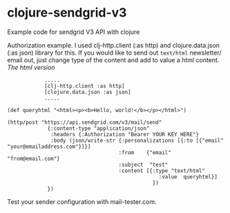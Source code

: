 # clojure-sendgrid-v3
Example code for sendgrid V3 API with clojure

Authorization example. I used clj-http.client (:as http) and clojure.data.json (:as json) library for this. If you would like to send out `text/html` newsletter/ email out, just change type of the content and add to value a html content.
*The html version*

```
            .....
            [clj-http.client :as http]
            [clojure.data.json :as json]
            .....
            
(def queryhtml "<html><p><b>Hello, world!</b></p></html>")

(http/post "https://api.sendgrid.com/v3/mail/send"
             {:content-type "application/json"
              :headers {:Authorization "Bearer YOUR KEY HERE"} 
              :body (json/write-str {:personalizations [{:to [{"email" "your@emailaddress.com"}]}]
			  						:from    {"email" "from@email.com"}
			  						:subject  "test"
			  						:content [{:type "text/html" 
			  								     :value  queryhtml}]
			  								   })   
             })
```
Test your sender configuration with mail-tester.com.
